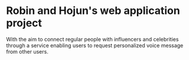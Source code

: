 # Robin and Hojun's web application project
With the aim to connect regular people with influencers and celebrities through a service enabling users to request personalized voice message from other users.
